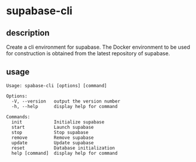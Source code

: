 # supabase-cli

## description

Create a cli environment for supabase.
The Docker environment to be used for construction is obtained from the latest repository of supabase.

## usage

```
Usage: spabase-cli [options] [command]

Options:
  -V, --version   output the version number
  -h, --help      display help for command

Commands:
  init            Initialize supabase
  start           Launch supabase
  stop            Stop supabase
  remove          Remove supabase
  update          Update supabase
  reset           Database initialization
  help [command]  display help for command
```
